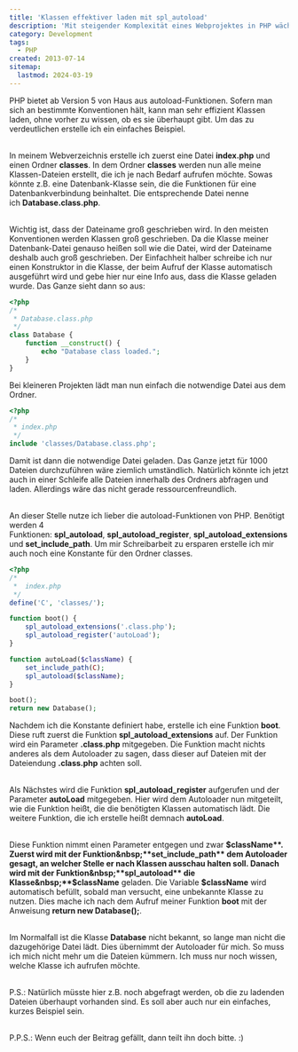 ```yaml
---
title: 'Klassen effektiver laden mit spl_autoload'
description: 'Mit steigender Komplexität eines Webprojektes in PHP wächst oft auch die Anzahl der Dateien. Deshalb ist es sinnvoll, Dateien von einem zentralen Punkt aus nach Bedarf zu laden. Doch was ist, wenn das Projekt weiter wächst und Dateien hinzukommen? Das Zauberwort heißt autoload.'
category: Development
tags:
  - PHP
created: 2013-07-14
sitemap:
  lastmod: 2024-03-19
---
```

PHP bietet ab Version 5 von Haus aus autoload-Funktionen. Sofern man sich an bestimmte Konventionen hält, kann man sehr effizient Klassen laden, ohne vorher zu wissen, ob es sie überhaupt gibt. Um das zu verdeutlichen erstelle ich ein einfaches Beispiel.
<br/><br/>

In meinem Webverzeichnis erstelle ich zuerst eine Datei&nbsp;**index.php** und einen Ordner&nbsp;**classes**. In dem Ordner&nbsp;**classes** werden nun alle meine Klassen-Dateien erstellt, die ich je nach Bedarf aufrufen möchte. Sowas könnte z.B. eine Datenbank-Klasse sein, die die Funktionen für eine Datenbankverbindung beinhaltet. Die entsprechende Datei nenne ich&nbsp;**Database.class.php**.
<br/><br/>

Wichtig ist, dass der Dateiname groß geschrieben wird. In den meisten Konventionen werden Klassen groß geschrieben. Da die Klasse meiner Datenbank-Datei genauso heißen soll wie die Datei, wird der Dateiname deshalb auch groß geschrieben. Der Einfachheit halber schreibe ich nur einen Konstruktor in die Klasse, der beim Aufruf der Klasse automatisch ausgeführt wird und gebe hier nur eine Info aus, dass die Klasse geladen wurde. Das Ganze sieht dann so aus:

```php
<?php
/*
 * Database.class.php
 */
class Database {
    function __construct() {
        echo "Database class loaded.";
    }
}
```

Bei kleineren Projekten lädt man nun einfach die notwendige Datei aus dem Ordner.

```php
<?php
/*
 * index.php
 */
include 'classes/Database.class.php';
```

Damit ist dann die notwendige Datei geladen. Das Ganze jetzt für 1000 Dateien durchzuführen wäre ziemlich umständlich. Natürlich könnte ich jetzt auch in einer Schleife alle Dateien innerhalb des Ordners abfragen und laden. Allerdings wäre das nicht gerade ressourcenfreundlich.
<br/><br/>

An dieser Stelle nutze ich lieber die autoload-Funktionen von PHP. Benötigt werden 4 Funktionen:&nbsp;**spl_autoload**,&nbsp;**spl_autoload_register**,&nbsp;**spl_autoload_extensions** und&nbsp;**set_include_path**. Um mir Schreibarbeit zu ersparen erstelle ich mir auch noch eine Konstante für den Ordner classes.

```php
<?php
/*
 *	index.php
 */
define('C', 'classes/');

function boot() {
	spl_autoload_extensions('.class.php');
	spl_autoload_register('autoLoad');
}

function autoLoad($className) {
	set_include_path(C);
	spl_autoload($className);
}

boot();
return new Database();
```

Nachdem ich die Konstante definiert habe, erstelle ich eine Funktion&nbsp;**boot**. Diese ruft zuerst die Funktion&nbsp;**spl_autoload_extensions** auf. Der Funktion wird ein Parameter&nbsp;**.class.php** mitgegeben. Die Funktion macht nichts anderes als dem Autoloader zu sagen, dass dieser auf Dateien mit der Dateiendung&nbsp;**.class.php** achten soll.
<br/><br/>

Als Nächstes wird die Funktion&nbsp;**spl_autoload_register** aufgerufen und der Parameter&nbsp;**autoLoad** mitgegeben. Hier wird dem Autoloader nun mitgeteilt, wie die Funktion heißt, die die benötigten Klassen automatisch lädt. Die weitere Funktion, die ich erstelle heißt demnach&nbsp;**autoLoad**.
<br/><br/>

Diese Funktion nimmt einen Parameter entgegen und zwar&nbsp;**$className**. Zuerst wird mit der Funktion&nbsp;**set_include_path** dem Autoloader gesagt, an welcher Stelle er nach Klassen ausschau halten soll. Danach wird mit der Funktion&nbsp;**spl_autoload** die Klasse&nbsp;**$className** geladen. Die Variable&nbsp;**$className** wird automatisch befüllt, sobald man versucht, eine unbekannte Klasse zu nutzen. Dies mache ich nach dem Aufruf meiner Funktion&nbsp;**boot** mit der Anweisung&nbsp;**return new Database();**.
<br/><br/>

Im Normalfall ist die Klasse&nbsp;**Database** nicht bekannt, so lange man nicht die dazugehörige Datei lädt. Dies übernimmt der Autoloader für mich. So muss ich mich nicht mehr um die Dateien kümmern. Ich muss nur noch wissen, welche Klasse ich aufrufen möchte.
<br/><br/>

P.S.: Natürlich müsste hier z.B. noch abgefragt werden, ob die zu ladenden Dateien überhaupt vorhanden sind. Es soll aber auch nur ein einfaches, kurzes Beispiel sein.
<br/><br/>

P.P.S.: Wenn euch der Beitrag gefällt, dann teilt ihn doch bitte. :)
